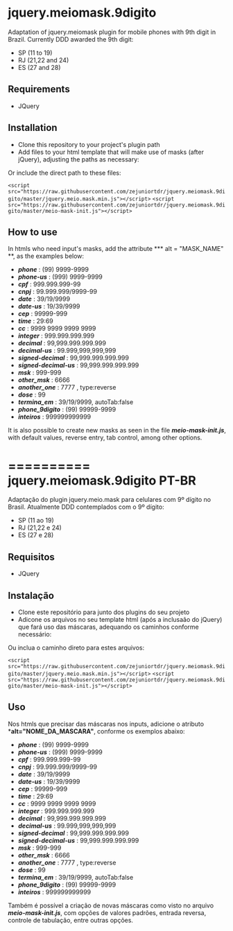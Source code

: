 jquery.meiomask.9digito
==========

Adaptation of jquery.meiomask plugin for mobile phones with 9th digit in Brazil. Currently DDD awarded the 9th digit:
- SP (11 to 19)
- RJ (21,22 and 24)
- ES (27 and 28)

Requirements
--------------
- JQuery


Installation
--------------

- Clone this repository to your project's plugin path
- Add files to your html template that will make use of masks (after jQuery), adjusting the paths as necessary:
	<script src="<JS_PLUGINS_PATH>/meio-mask/jquery.meio.mask.min.js"></script>
    <script src="<JS_PLUGINS_PATH>/meio-mask/meio-mask-init.js"></script>

Or include the direct path to these files:

`<script src="https://raw.githubusercontent.com/zejuniortdr/jquery.meiomask.9digito/master/jquery.meio.mask.min.js"></script>`
`<script src="https://raw.githubusercontent.com/zejuniortdr/jquery.meiomask.9digito/master/meio-mask-init.js"></script>`


How to use
--------------
In htmls who need input's masks, add the attribute *** alt = "MASK_NAME" **, as the examples below:

- ***phone*** : (99) 9999-9999
- ***phone-us*** :  (999) 9999-9999
- ***cpf*** :  999.999.999-99
- ***cnpj*** :  99.999.999/9999-99
- ***date*** :  39/19/9999
- ***date-us*** :  19/39/9999
- ***cep*** :  99999-999
- ***time*** :  29:69
- ***cc*** :  9999 9999 9999 9999
- ***integer*** :  999.999.999.999
- ***decimal*** :  99,999.999.999.999
- ***decimal-us*** :  99.999,999,999,999
- ***signed-decimal*** :  99,999.999.999.999
- ***signed-decimal-us*** :  99,999.999.999.999
- ***msk*** : 999-999
- ***other_msk*** : 6666
- ***another_one*** : 7777 , type:reverse
- ***dose*** : 99
- ***termina_em*** : 39/19/9999, autoTab:false
- ***phone_9digito*** : (99) 99999-9999
- ***inteiros*** :  999999999999

It is also possible to create new masks as seen in the file ***meio-mask-init.js***, with default values​​, reverse entry, tab control, among other options.

==========
jquery.meiomask.9digito PT-BR
==========

Adaptação do plugin jquery.meio.mask para celulares com 9º dígito no Brasil. Atualmente DDD contemplados com o 9º dígito:
- SP (11 ao 19)
- RJ (21,22 e 24)
- ES (27 e 28)

Requisitos
--------------
- JQuery


Instalação
--------------

- Clone este repositório para junto dos plugins do seu projeto
- Adicone os arquivos no seu template html (após a inclusaão do jQuery) que fará uso das máscaras, adequando os caminhos conforme necessário:
	<script src="<JS_PLUGINS_PATH>/meio-mask/jquery.meio.mask.min.js"></script>
    <script src="<JS_PLUGINS_PATH>/meio-mask/meio-mask-init.js"></script>

Ou inclua o caminho direto para estes arquivos:

`<script src="https://raw.githubusercontent.com/zejuniortdr/jquery.meiomask.9digito/master/jquery.meio.mask.min.js"></script>`
`<script src="https://raw.githubusercontent.com/zejuniortdr/jquery.meiomask.9digito/master/meio-mask-init.js"></script>`


Uso
--------------
Nos htmls que precisar das máscaras nos inputs, adicione o atributo ***alt="NOME_DA_MASCARA"**, conforme os exemplos abaixo:

- ***phone*** : (99) 9999-9999
- ***phone-us*** :  (999) 9999-9999
- ***cpf*** :  999.999.999-99
- ***cnpj*** :  99.999.999/9999-99
- ***date*** :  39/19/9999
- ***date-us*** :  19/39/9999
- ***cep*** :  99999-999
- ***time*** :  29:69
- ***cc*** :  9999 9999 9999 9999
- ***integer*** :  999.999.999.999
- ***decimal*** :  99,999.999.999.999
- ***decimal-us*** :  99.999,999,999,999
- ***signed-decimal*** :  99,999.999.999.999
- ***signed-decimal-us*** :  99,999.999.999.999
- ***msk*** : 999-999
- ***other_msk*** : 6666
- ***another_one*** : 7777 , type:reverse
- ***dose*** : 99
- ***termina_em*** : 39/19/9999, autoTab:false
- ***phone_9digito*** : (99) 99999-9999
- ***inteiros*** :  999999999999


Também é possível a criação de novas máscaras como visto no arquivo ***meio-mask-init.js***, com opções de valores padrões, entrada reversa, controle de tabulação, entre outras opções.
